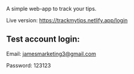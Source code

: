 A simple web-app to track your tips.

Live version: https://trackmytips.netlify.app/login

## Test account login:

Email: jamesmarketing3@gmail.com

Password: 123123
